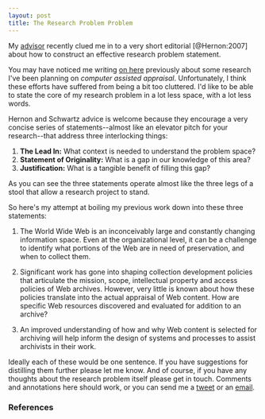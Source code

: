 ```yaml
---
layout: post
title: The Research Problem Problem
---
```


My [advisor] recently clued me in to a very short editorial [@Hernon:2007] about
how to construct an effective research problem statement.

You may have noticed me writing [on here] previously about some research I've
been planning on *computer assisted appraisal*. Unfortunately, I think these
efforts have suffered from being a bit too cluttered. I'd like to be able
to state the core of my research problem in a lot less space, with a lot less
words.
 
Hernon and Schwartz advice is welcome because they encourage a very concise
series of statements--almost like an elevator pitch for your research--that 
address three interlocking things:

1. **The Lead In:** What context is needed to understand the problem space?
2. **Statement of Originality:** What is a gap in our knowledge of this area?
3. **Justification:** What is a tangible benefit of filling this gap?

As you can see the three statements operate almost like the three legs of a 
stool that allow a research project to stand.

So here's my attempt at boiling my previous work down into these three
statements:

1. The World Wide Web is an inconceivably large and constantly changing
information space. Even at the organizational level, it can be a challenge to
identify what portions of the Web are in need of preservation, and when to 
collect them.

2. Significant work has gone into shaping collection development policies that
articulate the mission, scope, intellectual property and access policies of Web
archives. However, very little is known about how these policies translate into
the actual appraisal of Web content. How are specific Web resources discovered
and evaluated for addition to an archive? 

3. An improved understanding of how and why Web content is selected for
archiving will help inform the design of systems and processes to assist
archivists in their work.

Ideally each of these would be one sentence. If you have suggestions for 
distilling them further please let me know. And of course, if you have any 
thoughts about the research problem itself please get in touch. Comments and
annotations here should work, or you can send me a [tweet] or an [email].

### References

[on here]: http://inkdroid.org/2015/10/04/www-appraisal/
[advisor]: http://rpunzalan.com/
[tweet]: https://twitter.com/edsu
[email]: mailto:ehs@pobox.com
